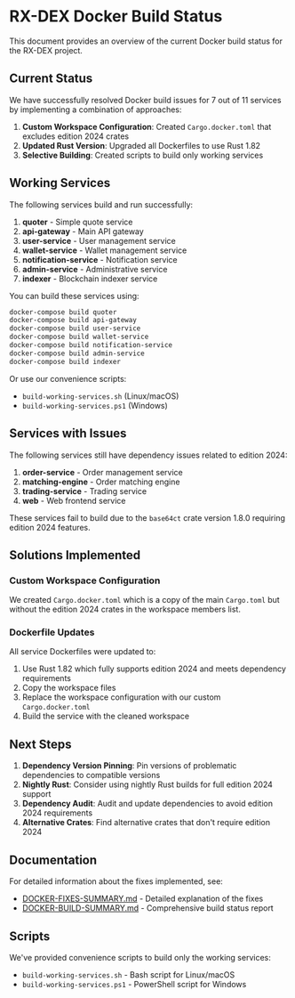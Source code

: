 # RX-DEX Docker Build Status

This document provides an overview of the current Docker build status for the RX-DEX project.

## Current Status

We have successfully resolved Docker build issues for 7 out of 11 services by implementing a combination of approaches:

1. **Custom Workspace Configuration**: Created `Cargo.docker.toml` that excludes edition 2024 crates
2. **Updated Rust Version**: Upgraded all Dockerfiles to use Rust 1.82
3. **Selective Building**: Created scripts to build only working services

## Working Services

The following services build and run successfully:

1. **quoter** - Simple quote service
2. **api-gateway** - Main API gateway
3. **user-service** - User management service
4. **wallet-service** - Wallet management service
5. **notification-service** - Notification service
6. **admin-service** - Administrative service
7. **indexer** - Blockchain indexer service

You can build these services using:
```bash
docker-compose build quoter
docker-compose build api-gateway
docker-compose build user-service
docker-compose build wallet-service
docker-compose build notification-service
docker-compose build admin-service
docker-compose build indexer
```

Or use our convenience scripts:
- `build-working-services.sh` (Linux/macOS)
- `build-working-services.ps1` (Windows)

## Services with Issues

The following services still have dependency issues related to edition 2024:

1. **order-service** - Order management service
2. **matching-engine** - Order matching engine
3. **trading-service** - Trading service
4. **web** - Web frontend service

These services fail to build due to the `base64ct` crate version 1.8.0 requiring edition 2024 features.

## Solutions Implemented

### Custom Workspace Configuration
We created `Cargo.docker.toml` which is a copy of the main `Cargo.toml` but without the edition 2024 crates in the workspace members list.

### Dockerfile Updates
All service Dockerfiles were updated to:
1. Use Rust 1.82 which fully supports edition 2024 and meets dependency requirements
2. Copy the workspace files
3. Replace the workspace configuration with our custom `Cargo.docker.toml`
4. Build the service with the cleaned workspace

## Next Steps

1. **Dependency Version Pinning**: Pin versions of problematic dependencies to compatible versions
2. **Nightly Rust**: Consider using nightly Rust builds for full edition 2024 support
3. **Dependency Audit**: Audit and update dependencies to avoid edition 2024 requirements
4. **Alternative Crates**: Find alternative crates that don't require edition 2024

## Documentation

For detailed information about the fixes implemented, see:
- [DOCKER-FIXES-SUMMARY.md](DOCKER-FIXES-SUMMARY.md) - Detailed explanation of the fixes
- [DOCKER-BUILD-SUMMARY.md](DOCKER-BUILD-SUMMARY.md) - Comprehensive build status report

## Scripts

We've provided convenience scripts to build only the working services:
- `build-working-services.sh` - Bash script for Linux/macOS
- `build-working-services.ps1` - PowerShell script for Windows